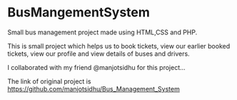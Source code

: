 # BusMangementSystem
Small bus management project made using HTML,CSS and PHP.

This is small project which helps us to book tickets, view our earlier booked tickets, view our profile and view details of buses and drivers.

I collaborated with my friend @manjotsidhu for this project...

The link of original project is https://github.com/manjotsidhu/Bus_Management_System
